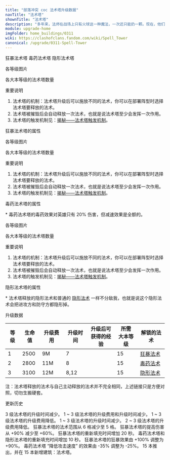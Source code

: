 ```yaml
---
title: "部落冲突 coc 法术塔升级数据"
navTitle: "法术塔"
shownTitle: "法术塔"
description: "多年来，法师在战场上只有火球这一种魔法，一次还只能扔一颗。现在，他们发明了一种全自动的魔法利器，可以使用不同魔法扰乱敌人的进攻！"
module: upgrade-home
imgFolder: home_buildings/0311
wiki: https://clashofclans.fandom.com/wiki/Spell_Tower
canonical: /upgrade/0311-Spell-Tower
---
```


<SwitchTabs contentClass="cp-unit-items" :stickyTabs="true" :pageTabs="true">
    <SwitchTab tabId="cp-unit-item-0" :activeTab="true">狂暴法术塔</SwitchTab>
    <SwitchTab tabId="cp-unit-item-1">毒药法术塔</SwitchTab>
    <SwitchTab tabId="cp-unit-item-2">隐形法术塔</SwitchTab>
</SwitchTabs>

<!-- ↓↓↓ 狂暴法术塔 ↓↓↓ -->
<SwitchTabGroup id="cp-unit-item-0" class="cp-unit-items">
<UnitInfo :folder="$frontmatter.imgFolder" imgSrc="Spell_Tower3_Rage.png" imgAlt="狂暴法术塔"
    :description="$frontmatter.description" :isSmallImg="true" />

<SmallTitle>各等级图片</SmallTitle>

<Panel>
    <UnitImgGroup title="狂暴法术塔" :folder="$frontmatter.imgFolder">
        <UnitImg imgTitle="1 级" imgSrc="Spell_Tower1_Rage.png" />
        <UnitImg imgTitle="2 级" imgSrc="Spell_Tower2_Rage.png" />
        <UnitImg imgTitle="3 级" imgSrc="Spell_Tower3_Rage.png" />
    </UnitImgGroup>
</Panel>

<SmallTitle>各大本等级的法术塔数量</SmallTitle>

<BuildingNum>
    <BuildingNumRow title="大本等级" num="1 - 14, 15 - 17" />
    <BuildingNumRow title="建筑数量" num="     0,       2" />
</BuildingNum>

<SmallTitle>重要说明</SmallTitle>

1. 法术塔的机制：法术塔升级后可以施放不同的法术，你可以在部署阵型时选择法术塔要释放的法术。
2. 法术塔被摧毁后会自动释放一次法术，也就是说法术塔至少会发挥一次作用。
3. 法术塔的触发机制见：[揭秘——法术塔触发机制](/p/5552)。

<SmallTitle>狂暴法术塔的属性</SmallTitle>

<UnitProperties>
    <UnitProperty pKey="占地面积" pValue="2×2" />
    <UnitProperty pKey="判定面积" pValue="1×1" :isJudgeSquare="true" />
    <UnitProperty pKey="法术作用目标" pValue="地面和空中目标" />
    <UnitProperty pKey="触发半径" pValue="9 格" />
    <UnitProperty pKey="作用半径" pValue="5 格" />
    <UnitProperty pKey="作用类型" pValue="为防守方的防御和部队提供加成" />
    <UnitProperty pKey="释放方式" pValue="原地释放" />
    <UnitProperty pKey="法术持续时间" pValue="18 秒" />
    <UnitProperty pKey="伤害提升" pValue="60%" />
    <UnitProperty pKey="重新装填时间" pValue="70 秒" />
</UnitProperties>
</SwitchTabGroup>

<!-- ↓↓↓ 毒药法术塔 ↓↓↓ -->
<SwitchTabGroup id="cp-unit-item-1" class="cp-unit-items">
<UnitInfo :folder="$frontmatter.imgFolder" imgSrc="Spell_Tower3_Poison.png" imgAlt="毒药法术塔"
    :description="$frontmatter.description" :isSmallImg="true" />

<SmallTitle>各等级图片</SmallTitle>

<Panel>
    <UnitImgGroup title="毒药法术塔" :folder="$frontmatter.imgFolder">
        <UnitImg imgTitle="2 级" imgSrc="Spell_Tower2_Poison.png" />
        <UnitImg imgTitle="3 级" imgSrc="Spell_Tower3_Poison.png" />
    </UnitImgGroup>
</Panel>

<SmallTitle>各大本等级的法术塔数量</SmallTitle>

<BuildingNum>
    <BuildingNumRow title="大本等级" num="1 - 14, 15 - 17" />
    <BuildingNumRow title="建筑数量" num="     0,       2" />
</BuildingNum>

<SmallTitle>重要说明</SmallTitle>

1. 法术塔的机制：法术塔升级后可以施放不同的法术，你可以在部署阵型时选择法术塔要释放的法术。
2. 法术塔被摧毁后会自动释放一次法术，也就是说法术塔至少会发挥一次作用。
3. 法术塔的触发机制见：[揭秘——法术塔触发机制](/p/5552)。

<SmallTitle>毒药法术塔的属性</SmallTitle>

<UnitProperties>
    <UnitProperty pKey="占地面积" pValue="2×2" />
    <UnitProperty pKey="判定面积" pValue="1×1" :isJudgeSquare="true" />
    <UnitProperty pKey="法术作用目标" pValue="地面和空中目标" />
    <UnitProperty pKey="触发半径" pValue="9 格" />
    <UnitProperty pKey="作用半径" pValue="5 格" />
    <UnitProperty pKey="作用类型" pValue="对附近的敌人释放毒药法术" />
    <UnitProperty pKey="释放方式" pValue="扔到目标身上" />
    <UnitProperty pKey="毒药最高秒伤" pValue="60<sup>*</sup>" />
    <UnitProperty pKey="法术持续时间" pValue="12 秒" />
    <UnitProperty pKey="移动速度降低" pValue="35%" />
    <UnitProperty pKey="攻击速度降低" pValue="25%" />
    <UnitProperty pKey="重新装填时间" pValue="70 秒" />
</UnitProperties>

\* 毒药法术塔的毒药效果对英雄只有 20% 伤害，但减速效果是全额的。
</SwitchTabGroup>

<!-- ↓↓↓ 隐形法术塔 ↓↓↓ -->
<SwitchTabGroup id="cp-unit-item-2" class="cp-unit-items">
<UnitInfo :folder="$frontmatter.imgFolder" imgSrc="Spell_Tower3_Invisibility.png" imgAlt="隐形法术塔"
    :description="$frontmatter.description" :isSmallImg="true" />

<SmallTitle>各等级图片</SmallTitle>

<Panel>
    <UnitImgGroup title="隐形法术塔" :folder="$frontmatter.imgFolder">
        <UnitImg imgTitle="3 级" imgSrc="Spell_Tower3_Invisibility.png" />
    </UnitImgGroup>
</Panel>

<SmallTitle>各大本等级的法术塔数量</SmallTitle>

<BuildingNum>
    <BuildingNumRow title="大本等级" num="1 - 14, 15 - 17" />
    <BuildingNumRow title="建筑数量" num="     0,       2" />
</BuildingNum>

<SmallTitle>重要说明</SmallTitle>

1. 法术塔的机制：法术塔升级后可以施放不同的法术，你可以在部署阵型时选择法术塔要释放的法术。
2. 法术塔被摧毁后会自动释放一次法术，也就是说法术塔至少会发挥一次作用。
3. 法术塔的触发机制见：[揭秘——法术塔触发机制](/p/5552)。

<SmallTitle>隐形法术塔的属性</SmallTitle>

<UnitProperties>
    <UnitProperty pKey="占地面积" pValue="2×2" />
    <UnitProperty pKey="判定面积" pValue="1×1" :isJudgeSquare="true" />
    <UnitProperty pKey="法术作用目标" pValue="地面和空中目标" />
    <UnitProperty pKey="触发半径" pValue="4.5 格" />
    <UnitProperty pKey="作用半径" pValue="4.5 格" />
    <UnitProperty pKey="作用类型" pValue="让附近的兵种和建筑暂时隐形<sup>*</sup>" />
    <UnitProperty pKey="释放方式" pValue="原地释放" />
    <UnitProperty pKey="隐形效果持续时间" pValue="4.5 秒" />
    <UnitProperty pKey="重新装填时间" pValue="70 秒" />
</UnitProperties>

\* 法术塔释放的隐形法术和普通的 [隐形法术](/upgrade/0106-Invisibility-Spell) 一样不分敌我，也就是说这个隐形法术会把进攻方和防守方都隐形掉。
</SwitchTabGroup>

<!-- ↓↓↓ 法术塔的公共部分是从升级数据开始的，不是更新历史 ↓↓↓ -->
<SmallTitle>升级数据</SmallTitle>

<script setup>
const tableExtraInfo = [
    {
        "column": 2,
        "type": "cost",
        "gpClass": "building",
        "icon": "Gold"
    },
    {
        "column": 3,
        "type": "time",
        "gpClass": "building"
    },
    {
        "column": 4,
        "type": "exp",
        "icon": "Exp"
    }
];
</script>

<UnitTable :tableExtraInfo="tableExtraInfo">

| 等级 | 生命值 | 升级费用 | 升级时间 | 升级后可<br>获得的经验| 所需<br>大本等级 | 解锁的法术 |
| ---- |   --- |   ---   |   ---    |        ---          |       ---       |    ---    |
|   1  |  2500 |    9M   |   7      |                     |        15       |<a href="/upgrade/0102-Rage-Spell">狂暴法术</a>|
|   2  |  2800 |   11M   |   8      |                     |        15       |<a href="/upgrade/0180-Poison-Spell">毒药法术</a>|
|   3  |  3100 |   12M   |   8,12   |                     |        15       |<a href="/upgrade/0106-Invisibility-Spell">隐形法术</a>|
</UnitTable>

注：法术塔释放的法术与自己主动释放的法术并不完全相同，上述链接只是方便对照，切勿生搬硬套。

<SmallTitle>更新历史</SmallTitle>

<Timeline>
    <TimelineItem date="2025/10/06">
        <TimelineRow>3 级法术塔的升级时间减少。</TimelineRow>
    </TimelineItem>
    <TimelineItem date="2025/03/24">
        <TimelineRow>1 ~ 3 级法术塔的升级费用和升级时间减少。</TimelineRow>
    </TimelineItem>
    <TimelineItem date="2024/11/25">
        <TimelineRow>1 ~ 3 级法术塔的升级费用降低。</TimelineRow>
    </TimelineItem>
    <TimelineItem date="2024/06/18">
        <TimelineRow>1 ~ 3 级法术塔的升级时间减少。</TimelineRow>
        <TimelineRow>2 ~ 3 级法术塔的升级费用降低。</TimelineRow>
    </TimelineItem>
    <TimelineItem date="2023/12/12">
        <TimelineRow>狂暴法术塔的法术范围从 6 格减少至 5 格。</TimelineRow>
        <TimelineRow>狂暴法术塔的提高伤害从 +90% 减少至 +60%。</TimelineRow>
    </TimelineItem>
    <TimelineItem date="2023/06/12">
        <TimelineRow>狂暴法术塔的重新填充时间增加 20 秒。</TimelineRow>
        <TimelineRow>毒药法术塔和隐形法术塔的重新填充时间增加 10 秒。</TimelineRow>
        <TimelineRow>狂暴法术塔的狂暴效果由 +100% 调整为 +90%。</TimelineRow>
    </TimelineItem>
    <TimelineItem date="2022/12/12">
        <TimelineRow>毒药法术塔 “降低攻击速度” 的效果由 -35% 调整为 -25%。</TimelineRow>
    </TimelineItem>
    <TimelineItem date="2022/10/10">
        <TimelineRow>15 本推出，并在 15 本新增建筑：法术塔。</TimelineRow>
    </TimelineItem>
    <TimelineItem :historyBottom="true" />
</Timeline>